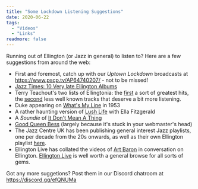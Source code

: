```yaml
---
title: "Some Lockdown Listening Suggestions"
date: 2020-06-22
tags:
  - "Videos"
  - "Links"
readmore: false
---
```


Running out of Ellington (or Jazz in general) to listen to? Here are a few suggestions from around the web:

* First and foremost, catch up with our *Uptown Lockdown* broadcasts at https://www.pscp.tv/AP64740207/ - not to be missed!
* [Jazz Times: 10 Very late Ellington Albums](https://jazztimes.com/features/lists/jazztimes-10-very-late-ellington-albums/)
* Terry Teachout's two lists of Ellingtonia: the [first](https://www.artsjournal.com/aboutlastnight/2013/07/tt-ive-got-a-little-list-i.html) a sort of greatest hits, the [second](https://www.artsjournal.com/aboutlastnight/2013/07/tt-ive-got-a-little-list-ii.html) less well known tracks that deserve a bit more listening.
* Duke appearing on [What's My Line](https://www.youtube.com/watch?v=XS4wjBCS3q4) in 1953
* A rather haunting version of [Lush Life](https://www.youtube.com/watch?v=ldGLgFJMj_4) with Ella Fitzgerald
* A *Soundie* of [It Don't Mean A Thing](https://www.youtube.com/watch?v=qDQpZT3GhDg)
* [Good Queen Bess](https://www.youtube.com/watch?v=M6rro3rTiCs) (largely because it's stuck in your webmaster's head)
* The Jazz Centre UK has been publishing general interest Jazz playlists, one per decade from the 20s onwards, as well as their own Ellington playlist [here](https://open.spotify.com/user/205j0la1ig5idbd08ogaaneca?si=HYTp2NECQpaWUdA5NzCE6w).
* Ellington Live has collated the videos of [Art Baron](https://villesville.blogspot.com/2020/05/art-and-ellington.html) in conversation on Ellington. [Ellington Live](https://villesville.blogspot.com) is well worth a general browse for all sorts of gems.

Got any more suggetions? Post them in our Discord chatroom at https://discord.gg/efQNUMa
<!--more-->

